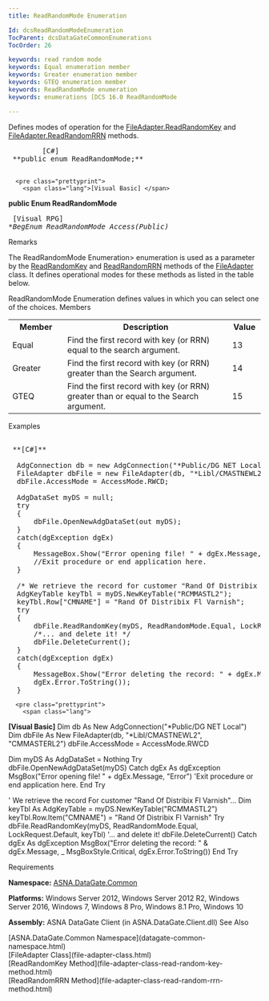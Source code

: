 ```yaml
---
title: ReadRandomMode Enumeration

Id: dcsReadRandomModeEnumeration
TocParent: dcsDataGateCommonEnumerations
TocOrder: 26

keywords: read random mode
keywords: Equal enumeration member
keywords: Greater enumeration member
keywords: GTEQ enumeration member
keywords: ReadRandomMode enumeration
keywords: enumerations [DCS 16.0 ReadRandomMode

---
```


Defines modes of operation for the [ FileAdapter.ReadRandomKey](file-adapter-class-read-random-key-method.html) and [ FileAdapter.ReadRandomRRN](file-adapter-class-read-random-rrn-method.html) methods.
<pre class="prettyprint">
        <span class="lang">[C#]</span>
 **public enum ReadRandomMode;** 
      </pre>
      <pre class="prettyprint">
        <span class="lang">[Visual Basic] </span>
 **public Enum ReadRandomMode** 
      </pre>
      <pre class="prettyprint">
        <span class="lang">[Visual RPG]</span>
 **BegEnum ReadRandomMode Access(*Public)** 
      </pre>

Remarks

The ReadRandomMode Enumeration&gt; enumeration is used as a parameter by the [ReadRandomKey](file-adapter-class-read-random-key-method.html) and [ReadRandomRRN](file-adapter-class-read-random-rrn-method.html) methods of the [FileAdapter](file-adapter-class.html) class. It defines operational modes for these methods as listed in the table below.

ReadRandomMode Enumeration defines values in which you can select one of the choices.
Members

<table class="dtTABLE" id="Table3" cellspacing="0">
            <colgroup span="1">
              <col align="middles" span="1" width="20%" style="FONT-WEIGHT: bold" />
              <col span="1" width="60%" />
              <col align="middles" span="1" width="10%" />
            </colgroup>
            <tr>
              <th>		Member</th>
              <th>		Description</th>
              <th>		Value</th>
            </tr>
            <tr>
              <td >Equal
								</td>
              <td >Find the first record with key (or RRN) equal to the search argument.
								</td>
              <td >13
								</td>
            </tr>
            <tr>
              <td >Greater
								</td>
              <td >Find the first record with key (or RRN) greater than the Search argument.
								</td>
              <td >14
								</td>
            </tr>
            <tr>
              <td >GTEQ
								</td>
              <td >Find the first record with key (or RRN) greater than or equal to the Search 
									argument.
								</td>
              <td >15
								</td>
            </tr>
</table>

Examples

<pre class="prettyprint">
        <span class="lang">
 **[C#]** 
        </span>
  AdgConnection db = new AdgConnection("*Public/DG NET Local");
  FileAdapter dbFile = new FileAdapter(db, "*Libl/CMASTNEWL2", "CMMASTERL2");
  dbFile.AccessMode = AccessMode.RWCD;

  AdgDataSet myDS = null;
  try
  {
      dbFile.OpenNewAdgDataSet(out myDS);
  }
  catch(dgException dgEx)
  {
      MessageBox.Show("Error opening file! " + dgEx.Message, "Error");
      //Exit procedure or end application here.
  }

  /* We retrieve the record for customer "Rand Of Distribix Fl Varnish"... */
  AdgKeyTable keyTbl = myDS.NewKeyTable("RCMMASTL2");
  keyTbl.Row["CMNAME"] = "Rand Of Distribix Fl Varnish";
  try
  {
      dbFile.ReadRandomKey(myDS, ReadRandomMode.Equal, LockRequest.Default, keyTbl);
      /*... and delete it! */
      dbFile.DeleteCurrent();
  }
  catch(dgException dgEx)
  {
      MessageBox.Show("Error deleting the record: " + dgEx.Message,
      dgEx.Error.ToString());
  }</pre>
      <pre class="prettyprint">
        <span class="lang">
 **[Visual Basic]** 
        </span>
  Dim db As New AdgConnection("*Public/DG NET Local")
  Dim dbFile As New FileAdapter(db, "*Libl/CMASTNEWL2", "CMMASTERL2")
  dbFile.AccessMode = AccessMode.RWCD

  Dim myDS As AdgDataSet = Nothing
  Try
      dbFile.OpenNewAdgDataSet(myDS)
  Catch dgEx As dgException
      MsgBox("Error opening file! " + dgEx.Message, "Error")
      'Exit procedure or end application here.
  End Try

  ' We retrieve the record For customer "Rand Of Distribix Fl Varnish"... 
  Dim keyTbl As AdgKeyTable = myDS.NewKeyTable("RCMMASTL2")
  keyTbl.Row.Item("CMNAME") = "Rand Of Distribix Fl Varnish"
  Try
      dbFile.ReadRandomKey(myDS, ReadRandomMode.Equal, LockRequest.Default, keyTbl)
      '... and delete it! 
      dbFile.DeleteCurrent()
  Catch dgEx As dgException
      MsgBox("Error deleting the record: " &amp; dgEx.Message, _
      MsgBoxStyle.Critical, dgEx.Error.ToString())
  End Try</pre>

Requirements

**Namespace:** [ASNA.DataGate.Common](datagate-common-namespace.html) 

**Platforms:** Windows Server 2012, Windows Server 2012 R2, Windows Server 2016, Windows 7, Windows 8 Pro, Windows 8.1 Pro, Windows 10

**Assembly:** ASNA DataGate Client (in ASNA.DataGate.Client.dll)
See Also

<dl />
      [ASNA.DataGate.Common Namespace](datagate-common-namespace.html)
      <br />
      <span>
        [FileAdapter Class](file-adapter-class.html)
        <br />
      </span>
      <span>
        [ReadRandomKey Method](file-adapter-class-read-random-key-method.html)
        <br />
      </span>
      <span>
        [ReadRandomRRN Method](file-adapter-class-read-random-rrn-method.html)
      </span>

